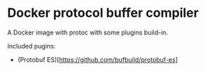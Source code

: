 # Docker protocol buffer compiler

A Docker image with protoc with some plugins build-in.

Included pugins:

-   (Protobuf ES)[https://github.com/bufbuild/protobuf-es]
